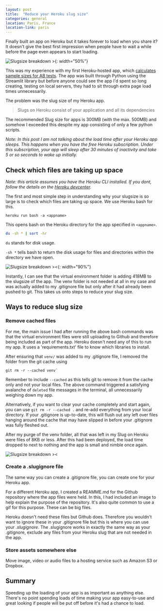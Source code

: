 ```yaml
---
layout: post
title:  "Reduce your Heroku slug size"
categories: general
location: Paris, France
location-link: paris
---
```


Finally built an app on Heroku but it takes forever to load when you share it? It doesn't give the best first impression when people have to wait a while before the page even appears to start loading.

![Slugsize breakdown >](https://blog.behrouze.com/wp-content/uploads/2018/10/heroku-logotype-horizontal-purple.png){: width="50%"}

This was my experience with my first Heroku-hosted app, which [calculates sample sizes for AB tests](https://abtestsamplesize.herokuapp.com/). The app was built through Python using the Streamlit library but before anyone could see the app I'd spent so long creating, testing on local servers, they had to sit through extra page load times unnecessarily.

The problem was the slug size of my Heroku app.

<!--description-->

> Slugs on Heroku consist of your application and all its dependencies

The recommended Slug size for apps is 300MB (with the max. 500MB) and somehow I exceeded this despite my app consisting of only a few python scripts.

*Note: In this post I am not talking about the load time after your Heroku app sleeps. This happens when you have the free Heroku subscription. Under this subscription, your app will sleep after 30 minutes of inactivity and take 5 or so seconds to wake up initially.*

## Check which files are taking up space

*Note: this article assumes you have the Heroku CLI installed. If you dont, follow the details on the [Heroku devcenter](https://devcenter.heroku.com/articles/heroku-cli).*

The first and most simple step in understanding why your slugsize is so large is to check which files are taking up space. We use Heroku bash for this.

```dcl
heroku run bash -a <appname>
```

This opens bash on the Heroku directory for the app specified in `<appname>`.

```bash
du -sh * | sort -hr
```

`du` stands for disk usage.

`-sh *` tells bash to return the disk usage for files and directories within the directory we have open.

![Slugsize breakdown ><]({{site.baseurl}}/assets/img/heroku-slugsize.jpg){: width="90%"}

Instantly, I can see that the virtual environment folder is adding 418MB to the slugsize of the app. The venv folder is not needed at all in my case and was actually added to my .gitignore file but only after it had already been pushed to git. This takes us onto steps to reduce your slug size.

## Ways to reduce slug size

### Remove cached files

For me, the main issue I had after running the above bash commands was that the virtual environment files were still uploading to Github and therefore being included as part of the app. Heroku doesn't need any of this to run my app. It uses a 'requirements.txt' file to know which libraries to install.

After ensuring that `venv/` was added to my .gitignore file, I removed the folder from the git cache using

```git
git rm -r --cached venv`
```

Remember to include `--cached` as this tells git to remove it from the cache only and not your local files. The above command triggered a satisfying avalanche of `deleted` file messages in the terminal, all unnecessarily weighing down my app.

Alternatively, if you want to clear your cache completely and start again, you can use `git rm -r --cached .` and re-add everything from your local directory. If your .gitignore is up-to-date, this will flush out any left over files hanging around the cache that may have slipped in before your .gitignore was fully fleshed out.

After my purge of the venv folder, all that was left in my Slug on Heroku were files of 8KB or less. After this had been deployed, the load time dropped to next to nothing and the app is small and nimble once again.

![Slugsize breakdown ><]({{site.baseurl}}/assets/img/heroku-slugsize-reduced.jpg)

### Create a .slugignore file

The same way you can create a .gitignore file, you can create one for your Heroku app.

For a different Heroku app, I created a REAMME.md for the Github repository where the app files were held. In this, I had included an image to help explain the purpose of the repository. It's also quite common to use a gif for this purpose. These can be big files.

Heroku doesn't need these files but Github does. Therefore you wouldn't want to ignore these in your .gitignore file but this is where you can use your *.slugignore*. The .slugignore works in exactly the same way as your .gitignore, exclude any files from your Heroku slug that are not needed in the app.

### Store assets somewhere else

Move image, video or audio files to a hosting service such as Amazon S3 or Dropbox.

## Summary

Speeding up the loading of your app is as important as anything else. There's no point spending loads of time making your app easy-to-use and great looking if people will be put off before it's had a chance to load.